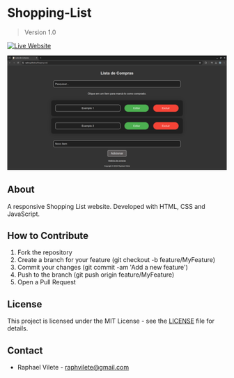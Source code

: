 # Shopping-List

> Version 1.0

[![Live Website][url-image]][url]

<p align="center">
    <img src="shopping.png" alt="Shopping List" width="600">
</p>

## About

A responsive Shopping List website. Developed with HTML, CSS and JavaScript.

## How to Contribute

1. Fork the repository
2. Create a branch for your feature (git checkout -b feature/MyFeature)
3. Commit your changes (git commit -am 'Add a new feature')
4. Push to the branch (git push origin feature/MyFeature)
5. Open a Pull Request

## License

This project is licensed under the MIT License - see the [LICENSE](LICENSE) file for details.

## Contact

- Raphael Vilete - [raphvilete@gmail.com](mailto:raphvilete@gmail.com)

<!-- Markdown link & img dfn's -->
[url]: https://raphss.github.io/Shopping-List/
[url-image]: https://img.shields.io/badge/Live_Website-red
